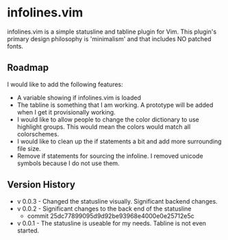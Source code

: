 # infolines.vim
infolines.vim is a simple statusline and tabline plugin for Vim. This plugin's primary design philosophy is 'minimalism' and that includes NO patched fonts.

## Roadmap
I would like to add the following features:
- A variable showing if infolines.vim is loaded
- The tabline is something that I am working. A prototype will be added when I get it provisionally working.
- I would like to allow people to change the color dictionary to use highlight groups. This would mean the colors would match all colorschemes.
- I would like to clean up the if statements a bit and add more surrounding file size.
- Remove if statements for sourcing the infoline. I removed unicode symbols because I do not use them.

## Version History
- v 0.0.3 - Changed the statusline visually. Significant backend changes.
- v 0.0.2 - Significant changes to the back end of the statusline 
    - commit 25dc77899095d9d92be93968e4000e0e25712e5c
- v 0.0.1 - The statusline is useable for my needs. Tabline is not even started.
